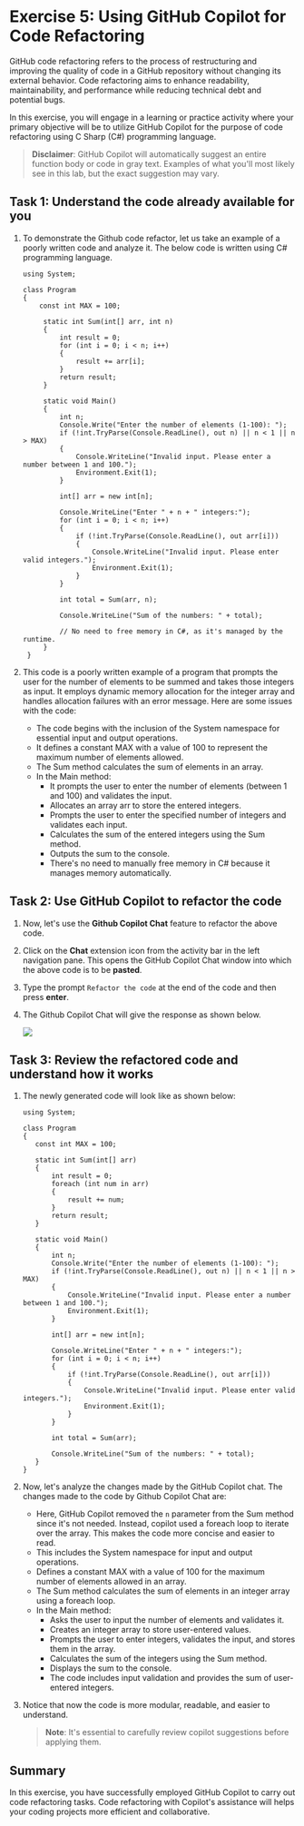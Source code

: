 # Exercise 5: Using GitHub Copilot for Code Refactoring

GitHub code refactoring refers to the process of restructuring and improving the quality of code in a GitHub repository without changing its external behavior. Code refactoring aims to enhance readability, maintainability, and performance while reducing technical debt and potential bugs. 

In this exercise, you will engage in a learning or practice activity where your primary objective will be to utilize GitHub Copilot for the purpose of code refactoring using C Sharp (C#) programming language.

>**Disclaimer**: GitHub Copilot will automatically suggest an entire function body or code in gray text. Examples of what you'll most likely see in this lab, but the exact suggestion may vary.

## Task 1: Understand the code already available for you

1. To demonstrate the Github code refactor, let us take an example of a poorly written code and analyze it. The below code is written using C# programming language.
    
   ```
   using System;

   class Program
   {
       const int MAX = 100;

        static int Sum(int[] arr, int n)
        {
            int result = 0;
            for (int i = 0; i < n; i++)
            {
                result += arr[i];
            }
            return result;
        }

        static void Main()
        {
            int n;
            Console.Write("Enter the number of elements (1-100): ");
            if (!int.TryParse(Console.ReadLine(), out n) || n < 1 || n > MAX)
            {
                Console.WriteLine("Invalid input. Please enter a number between 1 and 100.");
                Environment.Exit(1);
            }

            int[] arr = new int[n];

            Console.WriteLine("Enter " + n + " integers:");
            for (int i = 0; i < n; i++)
            {
                if (!int.TryParse(Console.ReadLine(), out arr[i]))
                {
                    Console.WriteLine("Invalid input. Please enter valid integers.");
                    Environment.Exit(1);
                }
            }

            int total = Sum(arr, n);

            Console.WriteLine("Sum of the numbers: " + total);

            // No need to free memory in C#, as it's managed by the runtime.
        }
    }      
   ```

1. This code is a poorly written example of a program that prompts the user for the number of elements to be summed and takes those integers as input. It employs dynamic memory allocation for the integer array and handles allocation failures with an error message. Here are some issues with the code:
    - The code begins with the inclusion of the System namespace for essential input and output operations.
    - It defines a constant MAX with a value of 100 to represent the maximum number of elements allowed.
    - The Sum method calculates the sum of elements in an array.
    - In the Main method:
      - It prompts the user to enter the number of elements (between 1 and 100) and validates the input.
      - Allocates an array arr to store the entered integers.
      - Prompts the user to enter the specified number of integers and validates each input.
      - Calculates the sum of the entered integers using the Sum method.
      - Outputs the sum to the console.
      - There's no need to manually free memory in C# because it manages memory automatically.
  
## Task 2: Use GitHub Copilot to refactor the code

1. Now, let's use the **Github Copilot Chat** feature to refactor the above code.

1. Click on the **Chat** extension icon from the activity bar in the left navigation pane. This opens the GitHub Copilot Chat window into which the above code is to be **pasted**.

1. Type the prompt `Refactor the code` at the end of the code and then press **enter**.

1. The Github Copilot Chat will give the response as shown below.  

   ![](../media/refactored-code.png)

## Task 3: Review the refactored code and understand how it works 

1. The newly generated code will look like as shown below:

     ```
     using System;

     class Program
     {
        const int MAX = 100;

        static int Sum(int[] arr)
        {
            int result = 0;
            foreach (int num in arr)
            {
                result += num;
            }
            return result;
        }

        static void Main()
        {
            int n;
            Console.Write("Enter the number of elements (1-100): ");
            if (!int.TryParse(Console.ReadLine(), out n) || n < 1 || n > MAX)
            {
                Console.WriteLine("Invalid input. Please enter a number between 1 and 100.");
                Environment.Exit(1);
            }

            int[] arr = new int[n];

            Console.WriteLine("Enter " + n + " integers:");
            for (int i = 0; i < n; i++)
            {
                if (!int.TryParse(Console.ReadLine(), out arr[i]))
                {
                    Console.WriteLine("Invalid input. Please enter valid integers.");
                    Environment.Exit(1);
                }
            }

            int total = Sum(arr);

            Console.WriteLine("Sum of the numbers: " + total);
        }
    }
    ```

1. Now, let's analyze the changes made by the GitHub Copilot chat. The changes made to the code by Github Copilot Chat are:
   - Here, GitHub Copilot removed the `n` parameter from the Sum method since it's not needed. Instead, copilot used a foreach loop to iterate over the array. This makes the code more concise and easier to read.
   - This includes the System namespace for input and output operations.
   - Defines a constant MAX with a value of 100 for the maximum number of elements allowed in an array.
   - The Sum method calculates the sum of elements in an integer array using a foreach loop.
   - In the Main method:
     - Asks the user to input the number of elements and validates it.
     - Creates an integer array to store user-entered values.
     - Prompts the user to enter integers, validates the input, and stores them in the array.
     - Calculates the sum of the integers using the Sum method.
     - Displays the sum to the console.
     - The code includes input validation and provides the sum of user-entered integers.

1. Notice that now the code is more modular, readable, and easier to understand.

   >**Note**: It's essential to carefully review copilot suggestions before applying them.

## Summary

In this exercise, you have successfully employed GitHub Copilot to carry out code refactoring tasks. Code refactoring with Copilot's assistance will helps your coding projects more efficient and collaborative.

